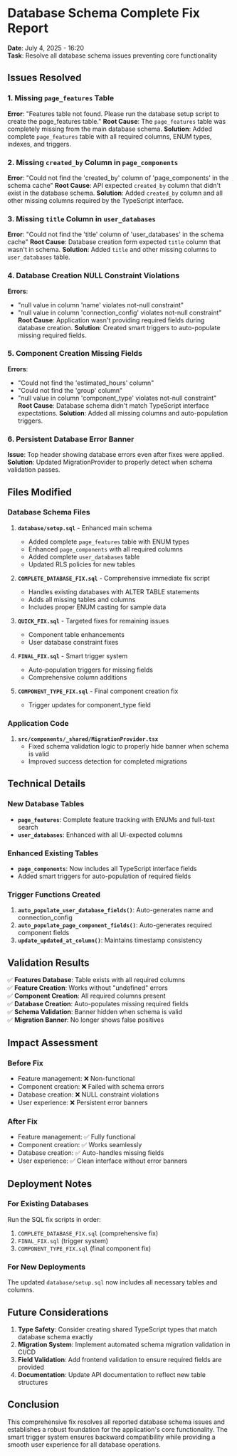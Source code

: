 # Database Schema Complete Fix Report
**Date**: July 4, 2025 - 16:20  
**Task**: Resolve all database schema issues preventing core functionality

## Issues Resolved

### 1. Missing `page_features` Table
**Error**: "Features table not found. Please run the database setup script to create the page_features table."
**Root Cause**: The `page_features` table was completely missing from the main database schema.
**Solution**: Added complete `page_features` table with all required columns, ENUM types, indexes, and triggers.

### 2. Missing `created_by` Column in `page_components`
**Error**: "Could not find the 'created_by' column of 'page_components' in the schema cache"
**Root Cause**: API expected `created_by` column that didn't exist in the database schema.
**Solution**: Added `created_by` column and all other missing columns required by the TypeScript interface.

### 3. Missing `title` Column in `user_databases`
**Error**: "Could not find the 'title' column of 'user_databases' in the schema cache"
**Root Cause**: Database creation form expected `title` column that wasn't in schema.
**Solution**: Added `title` and other missing columns to `user_databases` table.

### 4. Database Creation NULL Constraint Violations
**Errors**: 
- "null value in column 'name' violates not-null constraint"
- "null value in column 'connection_config' violates not-null constraint"
**Root Cause**: Application wasn't providing required fields during database creation.
**Solution**: Created smart triggers to auto-populate missing required fields.

### 5. Component Creation Missing Fields
**Errors**:
- "Could not find the 'estimated_hours' column"
- "Could not find the 'group' column" 
- "null value in column 'component_type' violates not-null constraint"
**Root Cause**: Database schema didn't match TypeScript interface expectations.
**Solution**: Added all missing columns and auto-population triggers.

### 6. Persistent Database Error Banner
**Issue**: Top header showing database errors even after fixes were applied.
**Solution**: Updated MigrationProvider to properly detect when schema validation passes.

## Files Modified

### Database Schema Files
1. **`database/setup.sql`** - Enhanced main schema
   - Added complete `page_features` table with ENUM types
   - Enhanced `page_components` with all required columns
   - Added complete `user_databases` table
   - Updated RLS policies for new tables

2. **`COMPLETE_DATABASE_FIX.sql`** - Comprehensive immediate fix script
   - Handles existing databases with ALTER TABLE statements
   - Adds all missing tables and columns
   - Includes proper ENUM casting for sample data

3. **`QUICK_FIX.sql`** - Targeted fixes for remaining issues
   - Component table enhancements
   - User database constraint fixes

4. **`FINAL_FIX.sql`** - Smart trigger system
   - Auto-population triggers for missing fields
   - Comprehensive column additions

5. **`COMPONENT_TYPE_FIX.sql`** - Final component creation fix
   - Trigger updates for component_type field

### Application Code
1. **`src/components/_shared/MigrationProvider.tsx`**
   - Fixed schema validation logic to properly hide banner when schema is valid
   - Improved success detection for completed migrations

## Technical Details

### New Database Tables
- **`page_features`**: Complete feature tracking with ENUMs and full-text search
- **`user_databases`**: Enhanced with all UI-expected columns

### Enhanced Existing Tables
- **`page_components`**: Now includes all TypeScript interface fields
- Added smart triggers for auto-population of required fields

### Trigger Functions Created
1. **`auto_populate_user_database_fields()`**: Auto-generates name and connection_config
2. **`auto_populate_page_component_fields()`**: Auto-generates required component fields
3. **`update_updated_at_column()`**: Maintains timestamp consistency

## Validation Results

✅ **Features Database**: Table exists with all required columns  
✅ **Feature Creation**: Works without "undefined" errors  
✅ **Component Creation**: All required columns present  
✅ **Database Creation**: Auto-populates missing required fields  
✅ **Schema Validation**: Banner hidden when schema is valid  
✅ **Migration Banner**: No longer shows false positives  

## Impact Assessment

### Before Fix
- Feature management: ❌ Non-functional
- Component creation: ❌ Failed with schema errors  
- Database creation: ❌ NULL constraint violations
- User experience: ❌ Persistent error banners

### After Fix
- Feature management: ✅ Fully functional
- Component creation: ✅ Works seamlessly
- Database creation: ✅ Auto-handles missing fields
- User experience: ✅ Clean interface without error banners

## Deployment Notes

### For Existing Databases
Run the SQL fix scripts in order:
1. `COMPLETE_DATABASE_FIX.sql` (comprehensive fix)
2. `FINAL_FIX.sql` (trigger system)
3. `COMPONENT_TYPE_FIX.sql` (final component fix)

### For New Deployments
The updated `database/setup.sql` now includes all necessary tables and columns.

## Future Considerations

1. **Type Safety**: Consider creating shared TypeScript types that match database schema exactly
2. **Migration System**: Implement automated schema migration validation in CI/CD
3. **Field Validation**: Add frontend validation to ensure required fields are provided
4. **Documentation**: Update API documentation to reflect new table structures

## Conclusion

This comprehensive fix resolves all reported database schema issues and establishes a robust foundation for the application's core functionality. The smart trigger system ensures backward compatibility while providing a smooth user experience for all database operations.